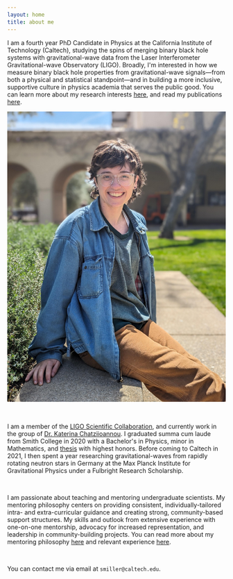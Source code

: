 ```yaml
---
layout: home
title: about me
---
```


I am a fourth year PhD Candidate in Physics at the California Institute of Technology (Caltech), studying the spins of merging binary black hole systems with gravitational-wave data from the Laser Interferometer Gravitational-wave Observatory (LIGO).
Broadly, I'm interested in how we measure binary black hole properties from gravitational-wave signals—from both a physical and statistical standpoint—and in building a more inclusive, supportive culture in physics academia that serves the public good. You can learn more about my research interests [here](/research/), and read my publications [here](/publications/).

![Headshot](SMiller_Photo.JPG)


&nbsp;

I am a member of the [LIGO Scientific Collaboration](https://www.ligo.caltech.edu/), and currently work in the group of [Dr. Katerina Chatziioannou](https://kchatziioannou.github.io/index.html). I graduated summa cum laude from Smith College in 2020 with a Bachelor's in Physics, minor in Mathematics, and [thesis](https://scholarworks.smith.edu/theses/2305/) with highest honors. Before coming to Caltech in 2021, I then spent a year researching gravitational-waves from rapidly rotating neutron stars in Germany at the Max Planck Institute for Gravitational Physics under a Fulbright Research Scholarship. 

&nbsp;

I am passionate about teaching and mentoring undergraduate scientists.
My mentoring philosophy centers on providing consistent, individually-tailored intra- and extra-curricular guidance and creating strong, community-based support structures. My skills and outlook from extensive experience with one-on-one mentorship, advocacy for increased representation, and leadership in community-building projects. You can read more about my mentoring philosophy [here](/mentoring/2025/04/10/example.html) and relevant experience [here](/teaching-mentoring-outreach/).


&nbsp;

You can contact me via email at `smiller@caltech.edu`.